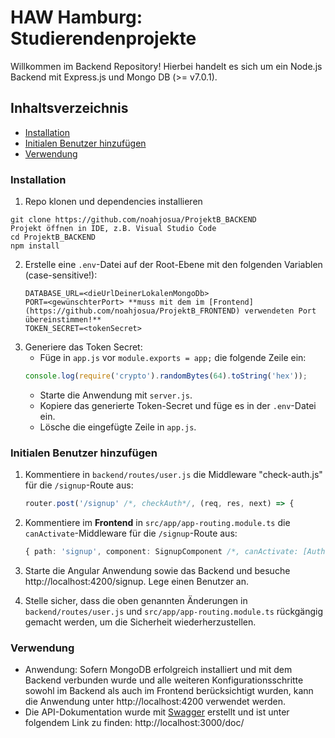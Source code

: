 # HAW Hamburg: Studierendenprojekte 

Willkommen im Backend Repository! 
Hierbei handelt es sich um ein Node.js Backend mit Express.js und Mongo DB (>= v7.0.1). 

## Inhaltsverzeichnis
- [Installation](#installation)
- [Initialen Benutzer hinzufügen](#initialenBenutzer)
- [Verwendung](#verwendung)

### Installation
1. Repo klonen und dependencies installieren
``` 
git clone https://github.com/noahjosua/ProjektB_BACKEND
Projekt öffnen in IDE, z.B. Visual Studio Code 
cd ProjektB_BACKEND
npm install
```
2. Erstelle eine `.env`-Datei auf der Root-Ebene mit den folgenden Variablen (case-sensitive!):
    ```
    DATABASE_URL=<dieUrlDeinerLokalenMongoDb>
    PORT=<gewünschterPort> **muss mit dem im [Frontend](https://github.com/noahjosua/ProjektB_FRONTEND) verwendeten Port übereinstimmen!**
    TOKEN_SECRET=<tokenSecret>
    ```
3. Generiere das Token Secret:
    - Füge in `app.js` vor `module.exports = app;` die folgende Zeile ein:
     ```javascript
     console.log(require('crypto').randomBytes(64).toString('hex'));
     ```
    - Starte die Anwendung mit `server.js`.
    - Kopiere das generierte Token-Secret und füge es in der `.env`-Datei ein.
    - Lösche die eingefügte Zeile in `app.js`.

### Initialen Benutzer hinzufügen
1. Kommentiere in `backend/routes/user.js` die Middleware "check-auth.js" für die `/signup`-Route aus:

    ```javascript
    router.post('/signup' /*, checkAuth*/, (req, res, next) => {
    ```
2. Kommentiere im **Frontend** in `src/app/app-routing.module.ts` die `canActivate`-Middleware für die `/signup`-Route aus:
    ```typescript
    { path: 'signup', component: SignupComponent /*, canActivate: [AuthGuard, AdminAuthGuard] */}
    ```

3. Starte die Angular Anwendung sowie das Backend und besuche http://localhost:4200/signup. Lege einen Benutzer an.

4. Stelle sicher, dass die oben genannten Änderungen in `backend/routes/user.js` und `src/app/app-routing.module.ts` rückgängig gemacht werden, um die Sicherheit wiederherzustellen.

### Verwendung
- Anwendung: Sofern MongoDB erfolgreich installiert und mit dem Backend verbunden wurde und alle weiteren Konfigurationsschritte sowohl im Backend als auch im Frontend berücksichtigt wurden, kann die Anwendung unter http://localhost:4200 verwendet werden. 
- Die API-Dokumentation wurde mit [Swagger](https://swagger-autogen.github.io/docs/) erstellt und ist unter folgendem Link zu finden: http://localhost:3000/doc/

